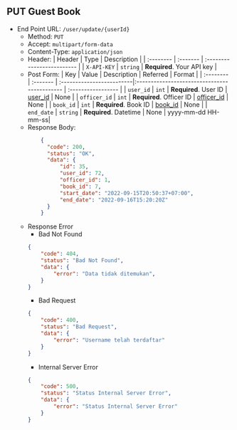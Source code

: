 ## PUT Guest Book
- End Point URL: `/user/update/{userId}`
    - Method: `PUT`
    - Accept: `multipart/form-data`
    - Content-Type: `application/json`
    - Header:
      | Header 	| Type     | Description                |
      | :-------- | :------- | :------------------------- |
      | `X-API-KEY` | `string` | **Required**. Your API key |
    - Post Form:
        | Key 	       | Value     | Description              | Referred                                       | Format             |
        | :--------    | :------- | :-------------------------|:--------------------------------------------   | :----------------- |
        | `user_id`    | `int`    | **Required**. User ID     |  [user_id](../user/UserGetById.md)             | None               |
        | `officer_id` | `int`    | **Required**. Officer ID  |  [officer_id](../officer/OfficerGetById.mdmd)  | None               |
        | `book_id`    | `int`    | **Required**. Book ID     |  [book_id](../book/BookGetById.md)             | None               |
        | `end_date`   | `string` | **Required**. Datetime    |  None                                          | yyyy-mm-dd HH-mm-ss|
    - Response Body:
      ```json
          {
            "code": 200,
            "status": "OK",
            "data": {
                "id": 35,
                "user_id": 72,
                "officer_id": 1,
                "book_id": 7,
                "start_date": "2022-09-15T20:50:37+07:00",
                "end_date": "2022-09-16T15:20:20Z"
            }
          }
      ```
    - Response Error
        - Bad Not Found
      ```json
      {
          "code": 404,
          "status": "Bad Not Found",
          "data": {
              "error": "Data tidak ditemukan",
          }
      }
      ```
        - Bad Request
      ```json
      {
          "code": 400,
          "status": "Bad Request",
          "data": {
              "error": "Username telah terdaftar"
          }
      }
      ```
        - Internal Server Error
      ```json
      {
          "code": 500,
          "status": "Status Internal Server Error",
          "data": {
              "error": "Status Internal Server Error"
          }
      }
      ```

